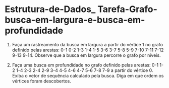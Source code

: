 # Estrutura-de-Dados_ Tarefa-Grafo-busca-em-largura-e-busca-em-profundidade

1. Faça um rastreamento da busca em largura a partir do vértice 1 no grafo definido pelas arestas: 0-1 0-2 1-3 1-4 1-5 3-6 3-7 5-8 5-9 7-10 7-11 7-12 9-13 9-14. Observe que a busca em largura percorre o grafo por níveis.

2. Faça uma busca em profundidade no grafo definido pelas arestas: 0-1 1-2 1-4 2-3 2-4 2-9 3-4 4-5 4-6 4-7 5-6 7-8 7-9 a partir do vértice 0. Exiba o vetor de sequência calculado pela busca. Diga em que ordem os vértices foram descobertos.
